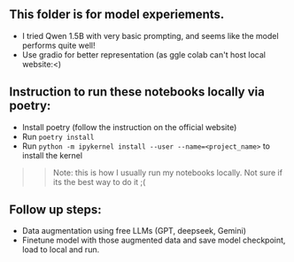 ## This folder is for model experiements. 
- I tried Qwen 1.5B with very basic prompting, and seems like the model performs quite well! 
- Use gradio for better representation (as ggle colab can't host local website:<)

## Instruction to run these notebooks locally via poetry:
- Install poetry (follow the instruction on the official website)
- Run `poetry install` 
- Run `python -m ipykernel install --user --name=<project_name>` to install the kernel

>> Note: this is how I usually run my notebooks locally. Not sure if its the best way to do it ;( 
## Follow up steps: 
- Data augmentation using free LLMs (GPT, deepseek, Gemini)
- Finetune model with those augmented data and save model checkpoint, load to local and run. 

